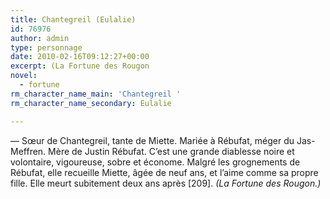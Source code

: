 ```yaml
---
title: Chantegreil (Eulalie)
id: 76976
author: admin
type: personnage
date: 2010-02-16T09:12:27+00:00
excerpt: (La Fortune des Rougon
novel:
  - fortune
rm_character_name_main: 'Chantegreil '
rm_character_name_secondary: Eulalie

---
```

— Sœur de Chantegreil, tante de Miette. Mariée à Rébufat, méger du Jas-Meffren. Mère de Justin Rébufat. C&rsquo;est une grande diablesse noire et volontaire, vigoureuse, sobre et économe. Malgré les grognements de Rébufat, elle recueille Miette, âgée de neuf ans, et l&rsquo;aime comme sa propre fille. Elle meurt subitement deux ans après [209]. _(La Fortune des Rougon.)_